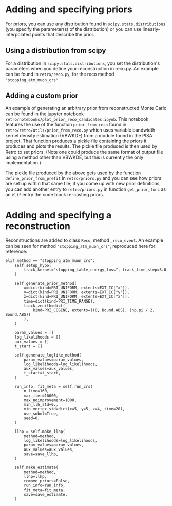 # Adding and specifying priors

For priors, you can use any distribution found in `scipy.stats.distributions` (you specify the parameter(s) of the distribution) or you can use linearly-interpolated points that describe the prior.

## Using a distribution from scipy

For a distribution in `scipy.stats.distributions`, you set the distribution's parameters when you define your reconstruction in reco.py.
An example can be found in `retro/reco.py`, for the reco method `"stopping_atm_muon_crs"`.

## Adding a custom prior

An example of generating an arbitrary prior from reconstructed Monte Carlo can be found in the jupyter notebook `retro/notebooks/plot_prior_reco_candidates.ipynb`.
This notebook features the use of the function `prior_from_reco` found in `retro/retro/utils/prior_from_reco.py` which uses variable bandwidth kernel density estimation (VBWKDE) from a module found in the PISA project.
That function produces a pickle file containing the priors it produces and plots the results.
The pickle file produced is then used by Retro to set priors.
(Note one could produce the same format of output file using a method other than VBWKDE, but this is currently the only implementation.)

The pickle file produced by the above gets used by the function `define_prior_from_prefit` in `retro/priors.py` and you can see how priors are set up within that same file; if you come up with new prior definitions, you can add another entry to `retro/priors.py` in function `get_prior_func` as an `elif` entry the code block re-casting priors.

# Adding and specifying a reconstruction

Reconstructions are added to class `Reco`, method `_reco_event`.
An example can be seen for method `"stopping_atm_muon_crs"`, reproduced here for reference:

```
elif method == "stopping_atm_muon_crs":
    self.setup_hypo(
        track_kernel="stopping_table_energy_loss", track_time_step=3.0
    )

    self.generate_prior_method(
        x=dict(kind=PRI_UNIFORM, extents=EXT_IC["x"]),
        y=dict(kind=PRI_UNIFORM, extents=EXT_IC["y"]),
        z=dict(kind=PRI_UNIFORM, extents=EXT_IC["z"]),
        time=dict(kind=PRI_TIME_RANGE),
        track_zenith=dict(
            kind=PRI_COSINE, extents=((0, Bound.ABS), (np.pi / 2, Bound.ABS))
        ),
    )

    param_values = []
    log_likelihoods = []
    aux_values = []
    t_start = []

    self.generate_loglike_method(
        param_values=param_values,
        log_likelihoods=log_likelihoods,
        aux_values=aux_values,
        t_start=t_start,
    )

    run_info, fit_meta = self.run_crs(
        n_live=160,
        max_iter=10000,
        max_noimprovement=1000,
        min_llh_std=0.,
        min_vertex_std=dict(x=5, y=5, z=4, time=20),
        use_sobol=True,
        seed=0,
    )

    llhp = self.make_llhp(
        method=method,
        log_likelihoods=log_likelihoods,
        param_values=param_values,
        aux_values=aux_values,
        save=save_llhp,
    )

    self.make_estimate(
        method=method,
        llhp=llhp,
        remove_priors=False,
        run_info=run_info,
        fit_meta=fit_meta,
        save=save_estimate,
    )
```
